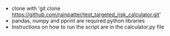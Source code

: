 - clone with 'git clone https://github.com/rainpatter/test_targeted_risk_calculator.git'
- pandas, numpy and pprint are required python libraries
- Instructions on how to run the script are in the calculator.py file